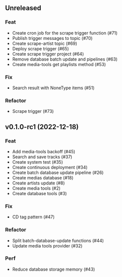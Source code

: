 ## Unreleased

### Feat

- Create cron job for the scrape trigger function (#71)
- Publish trigger messages to topic (#70)
- Create scrape-artist topic (#69)
- Deploy scrape trigger (#65)
- Create scrape trigger project (#64)
- Remove database batch update and pipelines (#63)
- Create media-tools get playlists method (#53)

### Fix

- Search result with NoneType items (#51)

### Refactor

- Scrape trigger (#73)

## v0.1.0-rc1 (2022-12-18)

### Feat

- Add media-tools backoff (#45)
- Search and save tracks (#37)
- Create system test (#35)
- Create continuous deployment (#34)
- Create batch database update pipeline (#26)
- Create medias database (#18)
- Create artists update (#8)
- Create media tools (#2)
- Create database tools (#3)

### Fix

- CD tag pattern (#47)

### Refactor

- Split batch-database-update functions (#44)
- Update media tools provider (#32)

### Perf

- Reduce database storage memory (#43)
